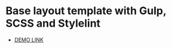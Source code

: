 # Base layout template with Gulp, SCSS and Stylelint
 - [DEMO LINK](https://cutiekate.github.io/db2-limited-test-task/)
